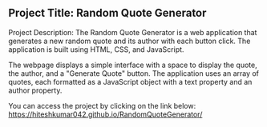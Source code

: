 ## Project Title: Random Quote Generator

Project Description:
The Random Quote Generator is a web application that generates a new random quote and its author with each button click. The application is built using HTML, CSS, and JavaScript.

The webpage displays a simple interface with a space to display the quote, the author, and a "Generate Quote" button. The application uses an array of quotes, each formatted as a JavaScript object with a text property and an author property.

You can access the project by clicking on the link below:
https://hiteshkumar042.github.io/RandomQuoteGenerator/
